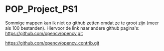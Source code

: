 # POP_Project_PS1
Sommige mappen kan ik niet op github zetten omdat ze te groot zijn (meer als 100 bestanden). Hiervoor de link naar andere github pagina's:
https://github.com/opencv/opencv.git

https://github.com/opencv/opencv_contrib.git
